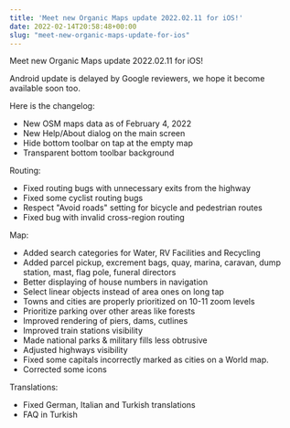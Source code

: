 ```yaml
---
title: 'Meet new Organic Maps update 2022.02.11 for iOS!'
date: 2022-02-14T20:58:48+00:00
slug: "meet-new-organic-maps-update-for-ios"
---
```


Meet new Organic Maps update 2022.02.11 for iOS!  
  
Android update is delayed by Google reviewers, we hope it become available soon too.  
  
Here is the changelog:  
  
* New OSM maps data as of February 4, 2022  
* New Help/About dialog on the main screen  
* Hide bottom toolbar on tap at the empty map  
* Transparent bottom toolbar background  
  
Routing:  
  
* Fixed routing bugs with unnecessary exits from the highway  
* Fixed some cyclist routing bugs  
* Respect "Avoid roads" setting for bicycle and pedestrian routes  
* Fixed bug with invalid cross-region routing  
  
Map:  
  
* Added search categories for Water, RV Facilities and Recycling  
* Added parcel pickup, excrement bags, quay, marina, caravan, dump station, mast, flag pole, funeral directors  
* Better displaying of house numbers in navigation  
* Select linear objects instead of area ones on long tap  
* Towns and cities are properly prioritized on 10-11 zoom levels  
* Prioritize parking over other areas like forests  
* Improved rendering of piers, dams, cutlines  
* Improved train stations visibility  
* Made national parks & military fills less obtrusive  
* Adjusted highways visibility  
* Fixed some capitals incorrectly marked as cities on a World map.  
* Corrected some icons  
  
Translations:  
  
* Fixed German, Italian and Turkish translations  
* FAQ in Turkish